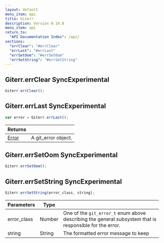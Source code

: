 ```yaml
---
layout: default
menu_item: api
title: Giterr
description: Version 0.14.0
menu_item: api
return_to:
  "API Documentation Index": /api/
sections:
  "errClear": "#errClear"
  "errLast": "#errLast"
  "errSetOom": "#errSetOom"
  "errSetString": "#errSetString"
---
```


## <a name="errClear"></a><span>Giterr.</span>errClear <span class="tags"><span class="sync">Sync</span><span class="experimental">Experimental</span></span>

```js
Giterr.errClear();
```

## <a name="errLast"></a><span>Giterr.</span>errLast <span class="tags"><span class="sync">Sync</span><span class="experimental">Experimental</span></span>

```js
var error = Giterr.errLast();
```

| Returns |  |
| --- | --- |
| [Error](/api/error/) |  A git_error object. |

## <a name="errSetOom"></a><span>Giterr.</span>errSetOom <span class="tags"><span class="sync">Sync</span><span class="experimental">Experimental</span></span>

```js
Giterr.errSetOom();
```

## <a name="errSetString"></a><span>Giterr.</span>errSetString <span class="tags"><span class="sync">Sync</span><span class="experimental">Experimental</span></span>

```js
Giterr.errSetString(error_class, string);
```

| Parameters | Type |   |
| --- | --- | --- |
| error_class | Number | One of the `git_error_t` enum above describing the general subsystem that is responsible for the error. |
| string | String | The formatted error message to keep |

